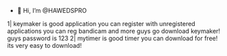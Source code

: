 - 👋 Hi, I’m @HAWEDSPRO


<!---
HAWEDSPRO/HAWEDSPRO is a ✨ special ✨ repository because its `README.md` (this file) appears on your GitHub profile.
You can click the Preview link to take a look at your changes.
--->
1| keymaker is good application you can register with unregistered applications you can reg bandicam and more
guys go download keymaker! guys password is 123
2| mytimer is good timer you can download for free! its very easy to download!
 
